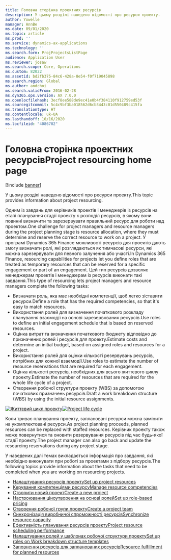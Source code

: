 ```yaml
---
title: Головна сторінка проектних ресурсів
description: У цьому розділі наведено відомості про ресурси проекту.
author: Yowelle
manager: AnnBe
ms.date: 09/01/2020
ms.topic: article
ms.prod: ''
ms.service: dynamics-ax-applications
ms.technology: ''
ms.search.form: ProjProjectsListPage
audience: Application User
ms.reviewer: josaw
ms.search.scope: Core, Operations
ms.custom: 82022
ms.assetid: bd2fb375-84c6-428a-8e54-f0f719045898
ms.search.region: Global
ms.author: andchoi
ms.search.validFrom: 2016-02-28
ms.dyn365.ops.version: AX 7.0.0
ms.openlocfilehash: 3ecf8ee588de9ec41e0b4f384110f912759ed53f
ms.sourcegitcommit: 5c4c9bf3ba018562d6cb3443c01d550489c415fa
ms.translationtype: HT
ms.contentlocale: uk-UA
ms.lasthandoff: 10/16/2020
ms.locfileid: "4086702"
---
```

# <a name="project-resourcing-home-page"></a><span data-ttu-id="8f29a-103">Головна сторінка проектних ресурсів</span><span class="sxs-lookup"><span data-stu-id="8f29a-103">Project resourcing home page</span></span>

[!include [banner](../includes/banner.md)]

<span data-ttu-id="8f29a-104">У цьому розділі наведено відомості про ресурси проекту.</span><span class="sxs-lookup"><span data-stu-id="8f29a-104">This topic provides information about project resourcing.</span></span>

<span data-ttu-id="8f29a-105">Одним із завдань для керівників проектів і менеджерів із ресурсів на етапі планування стадії проекту є розподіл ресурсів, в якому вони повинні визначити та зарезервувати правильний ресурс для роботи над проектом.</span><span class="sxs-lookup"><span data-stu-id="8f29a-105">One challenge for project managers and resource managers during the project planning stage is resource allocation, where they must determine and reserve the correct resource to work on a project.</span></span> <span data-ttu-id="8f29a-106">У програмі Dynamics 365 Finance можливості ресурсів для проектів дають змогу визначати ролі, які розглядаються як тимчасові ресурси, які можна зарезервувати для певного залучення або участі.</span><span class="sxs-lookup"><span data-stu-id="8f29a-106">In Dynamics 365 Finance, resourcing capabilities for projects let you define roles that are treated as temporary resources that can be reserved for a specific engagement or part of an engagement.</span></span> <span data-ttu-id="8f29a-107">Цей тип ресурсів дозволяє менеджерам проектів і менеджерам із ресурсів виконати такі завдання.</span><span class="sxs-lookup"><span data-stu-id="8f29a-107">This type of resourcing lets project managers and resource managers complete the following tasks:</span></span>

- <span data-ttu-id="8f29a-108">Визначати роль, яка має необхідні компетенції, щоб легко зіставити ресурси.</span><span class="sxs-lookup"><span data-stu-id="8f29a-108">Define a role that has the required competencies, so that it's easy to match resources.</span></span>
- <span data-ttu-id="8f29a-109">Використання ролей для визначення початкового розкладу планування взаємодії на основі зарезервованих ресурсів.</span><span class="sxs-lookup"><span data-stu-id="8f29a-109">Use roles to define an initial engagement schedule that is based on reserved resources.</span></span>
- <span data-ttu-id="8f29a-110">Оцінка витрат та визначення початкового бюджету відповідно до призначених ролей і ресурсів для проекту.</span><span class="sxs-lookup"><span data-stu-id="8f29a-110">Estimate costs and determine an initial budget, based on assigned roles and resources for a project.</span></span>
- <span data-ttu-id="8f29a-111">Використання ролей для оцінки кількості резервувань ресурсів, потрібних для кожної взаємодії.</span><span class="sxs-lookup"><span data-stu-id="8f29a-111">Use roles to estimate the number of resource reservations that are required for each engagement.</span></span>
- <span data-ttu-id="8f29a-112">Оцінка кількості ресурсів, необхідних для всього життєвого циклу проекту.</span><span class="sxs-lookup"><span data-stu-id="8f29a-112">Estimate the number of resources that are required for the whole life cycle of a project.</span></span>
- <span data-ttu-id="8f29a-113">Створення робочої структури проекту (WBS) за допомогою початкових призначень ресурсів.</span><span class="sxs-lookup"><span data-stu-id="8f29a-113">Draft a work breakdown structure (WBS) by using the initial resource assignments.</span></span>

<span data-ttu-id="8f29a-114">[![Життєвий цикл проекту](./media/projectresourcing02-1024x812.jpg)](./media/projectresourcing02.jpg)</span><span class="sxs-lookup"><span data-stu-id="8f29a-114">[![Project life cycle](./media/projectresourcing02-1024x812.jpg)](./media/projectresourcing02.jpg)</span></span>

<span data-ttu-id="8f29a-115">Коли триває планування проекту, заплановані ресурси можна замінити на укомплектовані ресурси.</span><span class="sxs-lookup"><span data-stu-id="8f29a-115">As project planning proceeds, planned resources can be replaced with staffed resources.</span></span> <span data-ttu-id="8f29a-116">Керівник проекту також може повернутися та оновити резервування ресурсів під час будь-якої стадії проекту.</span><span class="sxs-lookup"><span data-stu-id="8f29a-116">The project manager can also go back and update the resourcing reservations during any project stage.</span></span>

<span data-ttu-id="8f29a-117">У наведених далі темах викладається інформація про завдання, які необхідно виконувати при роботі за проектами з підбору ресурсів.</span><span class="sxs-lookup"><span data-stu-id="8f29a-117">The following topics provide information about the tasks that need to be completed when you are working on resourcing projects.</span></span>

- [<span data-ttu-id="8f29a-118">Налаштування ресурсів проекту</span><span class="sxs-lookup"><span data-stu-id="8f29a-118">Set up project resources</span></span>](set-up-project-resources.md)
- [<span data-ttu-id="8f29a-119">Керування компетенціями ресурсу</span><span class="sxs-lookup"><span data-stu-id="8f29a-119">Manage resource competencies</span></span>](manage-resource-competencies.md)
- [<span data-ttu-id="8f29a-120">Створити новий проект</span><span class="sxs-lookup"><span data-stu-id="8f29a-120">Create a new project</span></span>](create-new-project.md)
- [<span data-ttu-id="8f29a-121">Настроювання ціноутворення на основі ролей</span><span class="sxs-lookup"><span data-stu-id="8f29a-121">Set up role-based pricing</span></span>](set-up-role-based-pricing.md)
- [<span data-ttu-id="8f29a-122">Створення робочої групи проекту</span><span class="sxs-lookup"><span data-stu-id="8f29a-122">Create a project team</span></span>](create-project-team.md)
- [<span data-ttu-id="8f29a-123">Синхронізація виробничої спроможності ресурсів</span><span class="sxs-lookup"><span data-stu-id="8f29a-123">Synchronize resource capacity</span></span>](synchronize-resource-capacity.md)
- [<span data-ttu-id="8f29a-124">Ефективність планування ресурсів проекту</span><span class="sxs-lookup"><span data-stu-id="8f29a-124">Project resource scheduling performance</span></span>](project-scheduling-performance.md)
- [<span data-ttu-id="8f29a-125">Налаштування ролей у шаблонах робочої структури проекту</span><span class="sxs-lookup"><span data-stu-id="8f29a-125">Set up roles on Work breakdown structure templates</span></span>](set-up-roles-wbs-template.md)
- [<span data-ttu-id="8f29a-126">Заповнення ресурсів для запланованих ресурсів</span><span class="sxs-lookup"><span data-stu-id="8f29a-126">Resource fulfillment for planned resources</span></span>](resource-fulfillment-planned-resources.md)
